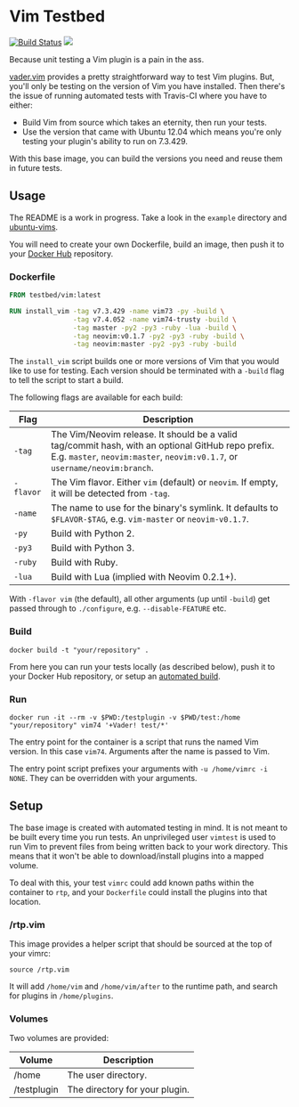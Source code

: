# Vim Testbed

[![Build Status](https://travis-ci.org/tweekmonster/vim-testbed.svg?branch=master)](https://travis-ci.org/tweekmonster/vim-testbed)
[![](https://badge.imagelayers.io/testbed/vim:latest.svg)](https://imagelayers.io/?images=testbed/vim:latest)

Because unit testing a Vim plugin is a pain in the ass.

[vader.vim](https://github.com/junegunn/vader.vim) provides a pretty
straightforward way to test Vim plugins.  But, you'll only be testing on the
version of Vim you have installed.  Then there's the issue of running automated
tests with Travis-CI where you have to either:

- Build Vim from source which takes an eternity, then run your tests.
- Use the version that came with Ubuntu 12.04 which means you're only testing
  your plugin's ability to run on 7.3.429.

With this base image, you can build the versions you need and reuse them in
future tests.

## Usage

The README is a work in progress.  Take a look in the `example` directory and
[ubuntu-vims](https://github.com/tweekmonster/ubuntu-vims).

You will need to create your own Dockerfile, build an image, then push it to
your [Docker Hub](https://hub.docker.com/) repository.

### Dockerfile

```Dockerfile
FROM testbed/vim:latest

RUN install_vim -tag v7.3.429 -name vim73 -py -build \
                -tag v7.4.052 -name vim74-trusty -build \
                -tag master -py2 -py3 -ruby -lua -build \
                -tag neovim:v0.1.7 -py2 -py3 -ruby -build \
                -tag neovim:master -py2 -py3 -ruby -build

```

The `install_vim` script builds one or more versions of Vim that you would like
to use for testing.  Each version should be terminated with a `-build` flag to
tell the script to start a build.

The following flags are available for each build:

Flag | Description
---- | -----------
`-tag` | The Vim/Neovim release.  It should be a valid tag/commit hash, with an optional GitHub repo prefix.  E.g. `master`, `neovim:master`, `neovim:v0.1.7`, or `username/neovim:branch`.
`-flavor` | The Vim flavor.  Either `vim` (default) or `neovim`.  If empty, it will be detected from `-tag`.
`-name` | The name to use for the binary's symlink.  It defaults to `$FLAVOR-$TAG`, e.g. `vim-master` or `neovim-v0.1.7`.
`-py` | Build with Python 2.
`-py3` | Build with Python 3.
`-ruby` | Build with Ruby.
`-lua` | Build with Lua (implied with Neovim 0.2.1+).

With `-flavor vim` (the default), all other arguments (up until `-build`) get
passed through to `./configure`, e.g. `--disable-FEATURE` etc.

### Build

```shell
docker build -t "your/repository" .
```

From here you can run your tests locally (as described below), push it to your
Docker Hub repository, or setup an [automated build](https://docs.docker.com/docker-hub/builds/).

### Run

```shell
docker run -it --rm -v $PWD:/testplugin -v $PWD/test:/home "your/repository" vim74 '+Vader! test/*'
```

The entry point for the container is a script that runs the named Vim version.
In this case `vim74`.  Arguments after the name is passed to Vim.

The entry point script prefixes your arguments with `-u /home/vimrc -i NONE`.
They can be overridden with your arguments.

## Setup

The base image is created with automated testing in mind.  It is not meant to
be built every time you run tests.  An unprivileged user `vimtest` is used to
run Vim to prevent files from being written back to your work directory.  This
means that it won't be able to download/install plugins into a mapped volume.

To deal with this, your test `vimrc` could add known paths within the container
to `rtp`, and your `Dockerfile` could install the plugins into that location.

### /rtp.vim

This image provides a helper script that should be sourced at the top of your
vimrc:

```vim
source /rtp.vim
```

It will add `/home/vim` and `/home/vim/after` to the runtime path, and search
for plugins in `/home/plugins`.

### Volumes

Two volumes are provided:

Volume | Description
------ | -----------
/home | The user directory.
/testplugin | The directory for your plugin.
